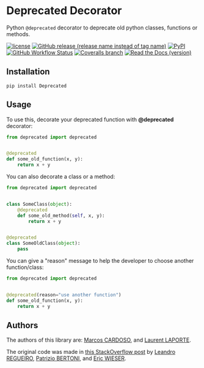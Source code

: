 # Deprecated Decorator

Python ``@deprecated`` decorator to deprecate old python classes, functions or methods.


[![license](https://img.shields.io/badge/license-MIT-blue?logo=opensourceinitiative&logoColor=white)](https://raw.githubusercontent.com/tantale/deprecated/master/LICENSE.rst)
[![GitHub release (release name instead of tag name)](https://img.shields.io/github/v/release/tantale/deprecated?logo=github&logoColor=white)](https://github.com/tantale/deprecated/releases)
[![PyPI](https://img.shields.io/pypi/v/deprecated?logo=pypi&logoColor=white)](https://pypi.org/project/Deprecated/)
[![GitHub Workflow Status](https://img.shields.io/github/actions/workflow/status/tantale/deprecated/python-package.yml?logo=github&logoColor=white)](https://github.com/tantale/deprecated/actions/workflows/python-package.yml)
[![Coveralls branch](https://img.shields.io/coverallsCoverage/github/tantale/deprecated?logo=coveralls&logoColor=white)](https://coveralls.io/github/tantale/deprecated?branch=master)
[![Read the Docs (version)](https://img.shields.io/readthedocs/deprecated/latest?logo=readthedocs&logoColor=white)
](http://deprecated.readthedocs.io/en/latest/?badge=latest)

## Installation

```shell
pip install Deprecated
```

## Usage

To use this, decorate your deprecated function with **@deprecated** decorator:

```python
from deprecated import deprecated


@deprecated
def some_old_function(x, y):
    return x + y
```

You can also decorate a class or a method:

```python
from deprecated import deprecated


class SomeClass(object):
    @deprecated
    def some_old_method(self, x, y):
        return x + y


@deprecated
class SomeOldClass(object):
    pass
```

You can give a "reason" message to help the developer to choose another function/class:

```python
from deprecated import deprecated


@deprecated(reason="use another function")
def some_old_function(x, y):
    return x + y
```

## Authors

The authors of this library are:
[Marcos CARDOSO](https://github.com/vrcmarcos), and
[Laurent LAPORTE](https://github.com/tantale).

The original code was made in [this StackOverflow post](https://stackoverflow.com/questions/2536307) by
[Leandro REGUEIRO](https://stackoverflow.com/users/1336250/leandro-regueiro),
[Patrizio BERTONI](https://stackoverflow.com/users/1315480/patrizio-bertoni), and
[Eric WIESER](https://stackoverflow.com/users/102441/eric).
